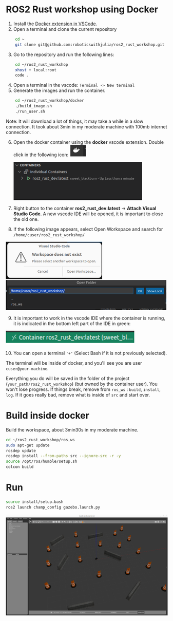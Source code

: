# ROS2 Rust workshop using Docker

1. Install the [Docker extension in VSCode](https://code.visualstudio.com/docs/containers/overview).
2. Open a terminal and clone the current repository
 
```bash
    cd ~
    git clone git@github.com:roboticswithjulia/ros2_rust_workshop.git
```
3. Go to the repository and run the following lines:

```bash
    cd ~/ros2_rust_workshop
    xhost + local:root
    code .
```

4. Open a terminal in the vscode: `Terminal -> New terminal`
5. Generate the images and run the container.

```bash
    cd ~/ros2_rust_workshop/docker
    ./build_image.sh
    ./run_user.sh
```
Note: It will download a lot of things, it may take a while in a slow connection. It took about 3min in my moderate machine with 100mb internet connection.

6. Open the docker container using the **docker** vscode extension. Double click in the following icon:   <img src="./images/docker_extension.png" width="50" title="Docker extension"> 
   
    <img src="./images/ros2_rust_dev_imagen_encendida.png" width="400" title="imagen encendida">
7. Right button to the container **ros2_rust_dev:latest** -> **Attach Visual Studio Code**. A new vscode IDE will be opened, it is important to close the old one. 
8. If the following image appears, select Open Workspace and search for `/home/cuser/ros2_rust_workshop/`
   
<img src="./images/Workspace_does_not_exist.png" width="300" title="imagen encendida">

<img src="./images/Path_to_search.png" width="500" title="imagen encendida">

9. It is important to work in the vscode IDE where the container is running, it is indicated in the bottom left part of the IDE in green:

  <img src="./images/vscode_container.png" width="400" title="docker estado">


10. You can open a terminal  `'+'` (Select Bash if it is not previously selected). 

The terminal will be inside of docker, and you'll see you are user `cuser@your-machine`.

Everything you do will be saved in the folder of the project (`your_path/ros2_rust_workshop`) (but owned by the container user). You won't lose progress. If things break, remove from `ros_ws` : `build`, `install`, `log`. If it goes really bad, remove what is inside of `src` and start over.




# Build inside docker

Build the workspace, about 3min30s in my moderate machine.

```bash
cd ~/ros2_rust_workshop/ros_ws
sudo apt-get update
rosdep update
rosdep install --from-paths src --ignore-src -r -y
source /opt/ros/humble/setup.sh
colcon build
```

# Run

```bash
source install/setup.bash
ros2 launch champ_config gazebo.launch.py
```

<p style="text-align: center">
  <img src="./images/barrels_world.png" width="800" title="Rust diagram">
</p>